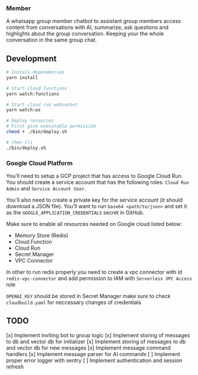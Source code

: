 ### Member

A whatsapp group member chatbot to assistant group members access content from conversations with AI, summarize, ask questions and highlights about the group conversation. Keeping your the whole conversation in the same group chat.

## Development

```sh
# Install dependencies
yarn install

# Start cloud functions
yarn watch:functions

# Start cloud run websocket
yarn watch:ws

# Deploy resources
# First give executable permission
chmod + ./bin/deploy.sh

# then cli
./bin/deploy.sh

```

### Google Cloud Platform

You'll need to setup a GCP project that has access to Google Cloud Run. You should create a service account that has the following roles: `Cloud Run Admin` and `Service Account User`.

You'll also need to create a private key for the service account (it should download a JSON file). You'll want to run `base64 <path/to/json>` and set it as the `GOOGLE_APPLICATION_CREDENTIALS` secret in GitHub.

Make sure to enable all resources needed on Google cloud listed below:
  - Memory Store (Redis)
  - Cloud Function
  - Cloud Run
  - Secret Manager
  - VPC Connector

In other to run redis properly you need to create a vpc connector with id `redis-vpc-connector` and add permission to IAM with `Serverless VPC Access` role

`OPENAI_KEY` should be stored in Secret Manager
make sure to check `cloudbuild.yaml` for neccessary changes of credentials


## TODO

[x] Implement inviting bot to group logic
[x] Implement storing of messages to db and vector db for initializer
[x] Implement storing of messages to db and vector db for new messages
[x] Implement message command handlers
[x] Implement message parser for AI commands
[ ] Implement proper error logger with sentry
[ ] Implement authentication and session refresh